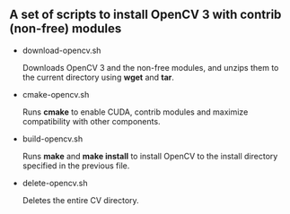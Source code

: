 ## A set of scripts to install OpenCV 3 with contrib (non-free) modules

* download-opencv.sh

	Downloads OpenCV 3 and the non-free modules, and unzips them to the current directory using **wget** and **tar**.

* cmake-opencv.sh

	Runs **cmake** to enable CUDA, contrib modules and maximize compatibility with other components.

* build-opencv.sh

	Runs **make** and **make install** to install OpenCV to the install directory specified in the previous file.

* delete-opencv.sh

	Deletes the entire CV directory.


